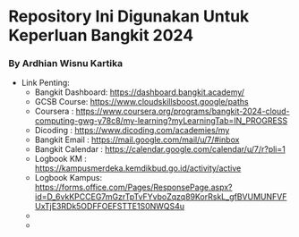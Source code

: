 # Repository Ini Digunakan Untuk Keperluan Bangkit 2024
### By Ardhian Wisnu Kartika

- Link Penting:
  - Bangkit Dashboard: https://dashboard.bangkit.academy/
  - GCSB Course: https://www.cloudskillsboost.google/paths
  - Coursera  : https://www.coursera.org/programs/bangkit-2024-cloud-computing-gwg-y78c8/my-learning?myLearningTab=IN_PROGRESS
  - Dicoding : https://www.dicoding.com/academies/my
  - Bangkit Email : https://mail.google.com/mail/u/7/#inbox
  - Bangkit Calendar : https://calendar.google.com/calendar/u/7/r?pli=1
  - Logbook KM : https://kampusmerdeka.kemdikbud.go.id/activity/active
  - Logbook Kampus: https://forms.office.com/Pages/ResponsePage.aspx?id=D_6vkKPCCEG7mGzrTpTvFYvboZqzq89KorRskL_gfBVUMUNFVFUxTjE3RDk5ODFFOEFSTTE1S0NWQS4u
  - 
  - 
